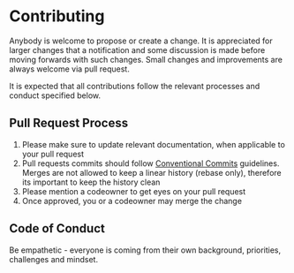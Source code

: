 # Contributing

Anybody is welcome to propose or create a change. It is appreciated for larger changes that a
notification and some discussion is made before moving forwards with such changes. Small changes
and improvements are always welcome via pull request.

It is expected that all contributions follow the relevant processes and conduct specified below.

## Pull Request Process

1. Please make sure to update relevant documentation, when applicable to your pull request
2. Pull requests commits should follow [Conventional Commits](https://www.conventionalcommits.org/en/v1.0.0/) guidelines. Merges are not allowed to keep a linear history (rebase only), therefore its important to keep the history clean
3. Please mention a codeowner to get eyes on your pull request
4. Once approved, you or a codeowner may merge the change

## Code of Conduct

Be empathetic - everyone is coming from their own background, priorities, challenges and mindset.

